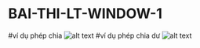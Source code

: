 # BAI-THI-LT-WINDOW-1
#ví dụ phép chia
![alt text](https://i.imgur.com/b53b8tA.png[/img])
#ví dụ phép chia dư
![alt text](https://i.imgur.com/HfNd20i.png[/img])

